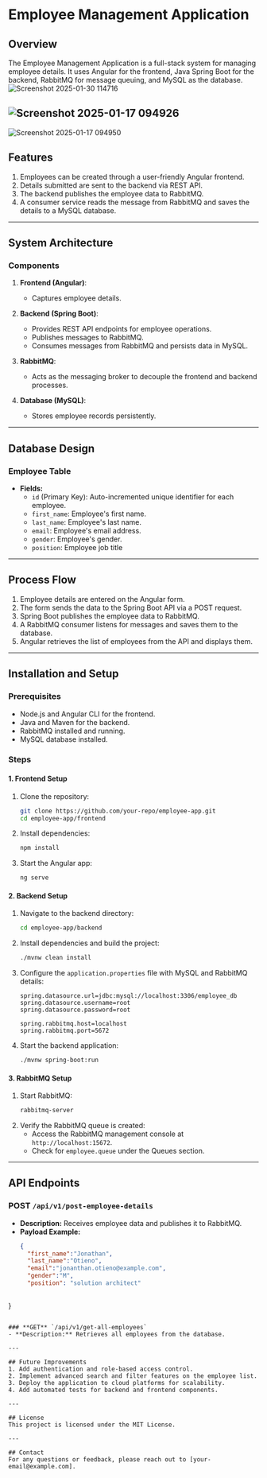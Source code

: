# Employee Management Application

## Overview
The Employee Management Application is a full-stack system for managing employee details. It uses Angular for the frontend, Java Spring Boot for the backend, RabbitMQ for message queuing, and MySQL as the database.
![Screenshot 2025-01-30 114716](https://github.com/user-attachments/assets/d48ea43f-1b4c-4fc4-9d5f-09745725e3d3)

![Screenshot 2025-01-17 094926](https://github.com/user-attachments/assets/3451aea8-8290-45a7-ab25-6da441de8481)
---
![Screenshot 2025-01-17 094950](https://github.com/user-attachments/assets/8e392090-819a-496a-b59a-8cbd8ea62ee0)

## Features
1. Employees can be created through a user-friendly Angular frontend.
2. Details submitted are sent to the backend via REST API.
3. The backend publishes the employee data to RabbitMQ.
4. A consumer service reads the message from RabbitMQ and saves the details to a MySQL database.


---


## System Architecture

### Components
1. **Frontend (Angular)**:
   - Captures employee details.
  
2. **Backend (Spring Boot)**:
   - Provides REST API endpoints for employee operations.
   - Publishes messages to RabbitMQ.
   - Consumes messages from RabbitMQ and persists data in MySQL.

3. **RabbitMQ**:
   - Acts as the messaging broker to decouple the frontend and backend processes.

4. **Database (MySQL)**:
   - Stores employee records persistently.

---

## Database Design

### Employee Table
- **Fields:**
  - `id` (Primary Key): Auto-incremented unique identifier for each employee.
  - `first_name`: Employee's first name.
  - `last_name`: Employee's last name.
  - `email`: Employee's email address.
  - `gender`: Employee's gender.
  - `position`: Employee job title

---

## Process Flow

1. Employee details are entered on the Angular form.
2. The form sends the data to the Spring Boot API via a POST request.
3. Spring Boot publishes the employee data to RabbitMQ.
4. A RabbitMQ consumer listens for messages and saves them to the database.
5. Angular retrieves the list of employees from the API and displays them.

---

## Installation and Setup

### Prerequisites
- Node.js and Angular CLI for the frontend.
- Java and Maven for the backend.
- RabbitMQ installed and running.
- MySQL database installed.

### Steps

#### 1. Frontend Setup
1. Clone the repository:
   ```bash
   git clone https://github.com/your-repo/employee-app.git
   cd employee-app/frontend
   ```
2. Install dependencies:
   ```bash
   npm install
   ```
3. Start the Angular app:
   ```bash
   ng serve
   ```

#### 2. Backend Setup
1. Navigate to the backend directory:
   ```bash
   cd employee-app/backend
   ```
2. Install dependencies and build the project:
   ```bash
   ./mvnw clean install
   ```
3. Configure the `application.properties` file with MySQL and RabbitMQ details:
   ```properties
   spring.datasource.url=jdbc:mysql://localhost:3306/employee_db
   spring.datasource.username=root
   spring.datasource.password=root

   spring.rabbitmq.host=localhost
   spring.rabbitmq.port=5672
   ```
4. Start the backend application:
   ```bash
   ./mvnw spring-boot:run
   ```

#### 3. RabbitMQ Setup
1. Start RabbitMQ:
   ```bash
   rabbitmq-server
   ```
2. Verify the RabbitMQ queue is created:
   - Access the RabbitMQ management console at `http://localhost:15672`.
   - Check for `employee.queue` under the Queues section.

---

## API Endpoints

### **POST** `/api/v1/post-employee-details`
- **Description:** Receives employee data and publishes it to RabbitMQ.
- **Payload Example:**
  ```json
  {
    "first_name":"Jonathan", 
    "last_name":"Otieno", 
    "email":"jonanthan.otieno@example.com", 
    "gender":"M", 
    "position": "solution architect"
       
}
  ```

### **GET** `/api/v1/get-all-employees`
- **Description:** Retrieves all employees from the database.

---

## Future Improvements
1. Add authentication and role-based access control.
2. Implement advanced search and filter features on the employee list.
3. Deploy the application to cloud platforms for scalability.
4. Add automated tests for backend and frontend components.

---

## License
This project is licensed under the MIT License.

---

## Contact
For any questions or feedback, please reach out to [your-email@example.com].

